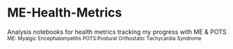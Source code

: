 # ME-Health-Metrics
Analysis notebooks for health metrics tracking my progress with ME &amp; POTS  
<sub>ME: Myalgic Encephalomyelitis POTS:Postural Orthostatic Tachycardia Syndrome</sub>
